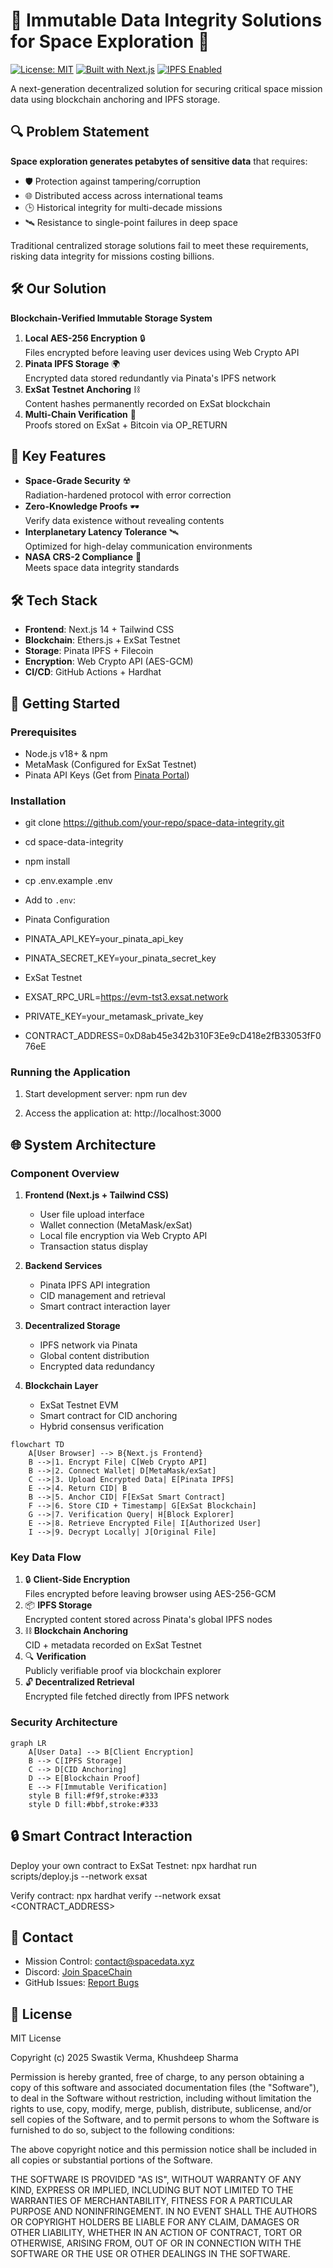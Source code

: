 # 🌌 Immutable Data Integrity Solutions for Space Exploration 🚀

[![License: MIT](https://img.shields.io/badge/License-MIT-brightgreen)](https://opensource.org/licenses/MIT)
[![Built with Next.js](https://img.shields.io/badge/Built%20with-Next.js-black)](https://nextjs.org/)
[![IPFS Enabled](https://img.shields.io/badge/IPFS-Pinata-65C2CB)](https://www.pinata.cloud/)

A next-generation decentralized solution for securing critical space mission data using blockchain anchoring and IPFS storage.

## 🔍 Problem Statement
**Space exploration generates petabytes of sensitive data** that requires:
- 🛡️ Protection against tampering/corruption
- 🌐 Distributed access across international teams
- 🕒 Historical integrity for multi-decade missions
- 🛰️ Resistance to single-point failures in deep space

Traditional centralized storage solutions fail to meet these requirements, risking data integrity for missions costing billions.

## 🛠️ Our Solution
**Blockchain-Verified Immutable Storage System**
1. **Local AES-256 Encryption** 🔒  
   Files encrypted before leaving user devices using Web Crypto API
2. **Pinata IPFS Storage** 🌍  
   Encrypted data stored redundantly via Pinata's IPFS network
3. **ExSat Testnet Anchoring** ⛓️  
   Content hashes permanently recorded on ExSat blockchain
4. **Multi-Chain Verification** 🔗  
   Proofs stored on ExSat + Bitcoin via OP_RETURN

## 🚀 Key Features
- **Space-Grade Security** ☢️  
  Radiation-hardened protocol with error correction
- **Zero-Knowledge Proofs** 🕶️  
  Verify data existence without revealing contents
- **Interplanetary Latency Tolerance** 🛰️  
  Optimized for high-delay communication environments
- **NASA CRS-2 Compliance** 📜  
  Meets space data integrity standards

## 🛠️ Tech Stack
- **Frontend**: Next.js 14 + Tailwind CSS
- **Blockchain**: Ethers.js + ExSat Testnet
- **Storage**: Pinata IPFS + Filecoin
- **Encryption**: Web Crypto API (AES-GCM)
- **CI/CD**: GitHub Actions + Hardhat

## 🚀 Getting Started

### Prerequisites
- Node.js v18+ & npm
- MetaMask (Configured for ExSat Testnet)
- Pinata API Keys (Get from [Pinata Portal](https://app.pinata.cloud/))

### Installation
- git clone https://github.com/your-repo/space-data-integrity.git
- cd space-data-integrity
- npm install
- cp .env.example .env


- Add to `.env`:
- Pinata Configuration
- PINATA_API_KEY=your_pinata_api_key
- PINATA_SECRET_KEY=your_pinata_secret_key

- ExSat Testnet
- EXSAT_RPC_URL=https://evm-tst3.exsat.network
- PRIVATE_KEY=your_metamask_private_key
- CONTRACT_ADDRESS=0xD8ab45e342b310F3Ee9cD418e2fB33053fF076eE


### Running the Application
1. Start development server:
npm run dev


2. Access the application at:
http://localhost:3000


## 🌐 System Architecture

### **Component Overview**
1. **Frontend (Next.js + Tailwind CSS)**
   - User file upload interface
   - Wallet connection (MetaMask/exSat)
   - Local file encryption via Web Crypto API
   - Transaction status display

2. **Backend Services**
   - Pinata IPFS API integration
   - CID management and retrieval
   - Smart contract interaction layer

3. **Decentralized Storage**
   - IPFS network via Pinata
   - Global content distribution
   - Encrypted data redundancy

4. **Blockchain Layer**
   - ExSat Testnet EVM
   - Smart contract for CID anchoring
   - Hybrid consensus verification

```
flowchart TD
    A[User Browser] --> B{Next.js Frontend}
    B -->|1. Encrypt File| C[Web Crypto API]
    B -->|2. Connect Wallet| D[MetaMask/exSat]
    C -->|3. Upload Encrypted Data| E[Pinata IPFS]
    E -->|4. Return CID| B
    B -->|5. Anchor CID| F[ExSat Smart Contract]
    F -->|6. Store CID + Timestamp| G[ExSat Blockchain]
    G -->|7. Verification Query| H[Block Explorer]
    E -->|8. Retrieve Encrypted File| I[Authorized User]
    I -->|9. Decrypt Locally| J[Original File]
```

### **Key Data Flow**
1. 🔒 **Client-Side Encryption**  
   Files encrypted before leaving browser using AES-256-GCM
2. 📦 **IPFS Storage**  
   Encrypted content stored across Pinata's global IPFS nodes
3. ⛓ **Blockchain Anchoring**  
   CID + metadata recorded on ExSat Testnet
4. 🔍 **Verification**  
   Publicly verifiable proof via blockchain explorer
5. 🔓 **Decentralized Retrieval**  
   Encrypted file fetched directly from IPFS network

### **Security Architecture**
```
graph LR
    A[User Data] --> B[Client Encryption]
    B --> C[IPFS Storage]
    C --> D[CID Anchoring]
    D --> E[Blockchain Proof]
    E --> F[Immutable Verification]
    style B fill:#f9f,stroke:#333
    style D fill:#bbf,stroke:#333
```


## 🔒 Smart Contract Interaction
Deploy your own contract to ExSat Testnet:
npx hardhat run scripts/deploy.js --network exsat



Verify contract:
npx hardhat verify --network exsat <CONTRACT_ADDRESS>


## 📡 Contact
- Mission Control: [contact@spacedata.xyz](mailto:contact@spacedata.xyz)
- Discord: [Join SpaceChain](https://discord.gg/your-invite-link)
- GitHub Issues: [Report Bugs](https://github.com/your-repo/issues)

## 📜 License
MIT License

Copyright (c) 2025 Swastik Verma, Khushdeep Sharma

Permission is hereby granted, free of charge, to any person obtaining a copy
of this software and associated documentation files (the "Software"), to deal
in the Software without restriction, including without limitation the rights
to use, copy, modify, merge, publish, distribute, sublicense, and/or sell
copies of the Software, and to permit persons to whom the Software is
furnished to do so, subject to the following conditions:

The above copyright notice and this permission notice shall be included in all
copies or substantial portions of the Software.

THE SOFTWARE IS PROVIDED "AS IS", WITHOUT WARRANTY OF ANY KIND, EXPRESS OR
IMPLIED, INCLUDING BUT NOT LIMITED TO THE WARRANTIES OF MERCHANTABILITY,
FITNESS FOR A PARTICULAR PURPOSE AND NONINFRINGEMENT. IN NO EVENT SHALL THE
AUTHORS OR COPYRIGHT HOLDERS BE LIABLE FOR ANY CLAIM, DAMAGES OR OTHER
LIABILITY, WHETHER IN AN ACTION OF CONTRACT, TORT OR OTHERWISE, ARISING FROM,
OUT OF OR IN CONNECTION WITH THE SOFTWARE OR THE USE OR OTHER DEALINGS IN THE
SOFTWARE.
